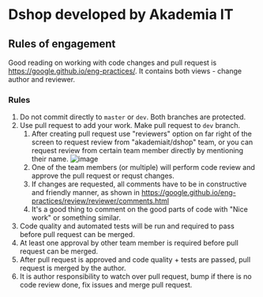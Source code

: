 # Dshop developed by Akademia IT

## Rules of engagement
Good reading on working with code changes and pull request is https://google.github.io/eng-practices/. It contains both views - change author and reviewer.

### Rules

1. Do not commit directly to `master` or `dev`. Both branches are protected.
2. Use pull request to add your work. Make pull request to `dev` branch.
   1. After creating pull request use "reviewers" option on far right of the screen to request review from "akademiait/dshop" team, or you can request review from certain team member directly by mentioning their name.
      ![image](https://github.com/akademiait/Dshop/assets/989256/a5886335-b537-4a23-8655-1bcaba5c67ae)
   2. One of the team members (or multiple) will perform code review and approve the pull request or requst changes.
   3. If changes are requested, all comments have to be in constructive and friendly manner, as shown in https://google.github.io/eng-practices/review/reviewer/comments.html
   4. It's a good thing to comment on the good parts of code with "Nice work" or something similar. 
4. Code quality and automated tests will be run and required to pass before pull request can be merged. 
5. At least one approval by other team member is required before pull request can be merged.
6. After pull request is approved and code quality + tests are passed, pull request is merged by the author.
7. It is author responsibility to watch over pull request, bump if there is no code review done, fix issues and merge pull request.
